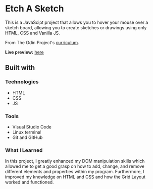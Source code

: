 # Etch A Sketch 

This is a JavaScipt project that allows you to hover your mouse over a sketch board, allowing you to create sketches or drawings using only HTML, CSS and Vanilla JS.

From The Odin Project's [curriculum](https://www.theodinproject.com/courses/foundations/lessons/etch-a-sketch-project).

**Live preview:** [here](https://lazirpascual.github.io/etch-a-sketch/)

## Built with

### Technologies

* HTML
* CSS
* JS

### Tools

* Visual Studio Code
* Linux terminal
* Git and GitHub

### What I Learned 
In this project, I greatly enhanced my DOM manipulation skills which allowed me to get a good grasp on how to add, change, and remove different elements and properties within my program. Furthermore, I improved my knowledge on HTML and CSS and how the Grid Layout worked and functioned.
